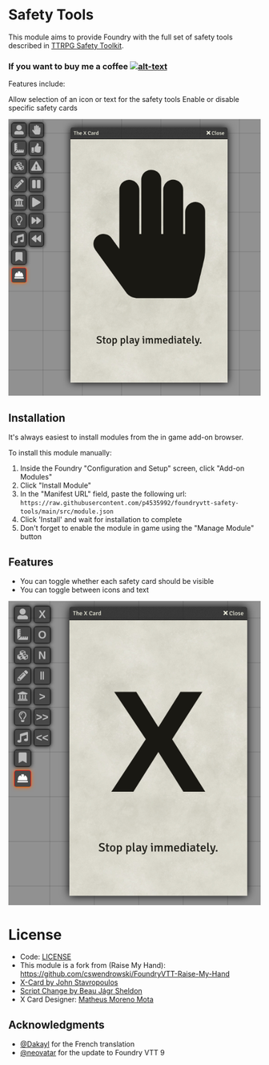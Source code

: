 # Safety Tools

This module aims to provide Foundry with the full set of safety tools described in [TTRPG Safety Toolkit](https://drive.google.com/drive/folders/114jRmhzBpdqkAlhmveis0nmW73qkAZCj).

### If you want to buy me a coffee [![alt-text](https://img.shields.io/badge/-Patreon-%23ff424d?style=for-the-badge)](https://www.patreon.com/p4535992)

Features include:

Allow selection of an icon or text for the safety tools
Enable or disable specific safety cards

![Screen shot of the X card using icons](wiki/screenshot-icons.png)

## Installation

It's always easiest to install modules from the in game add-on browser.

To install this module manually:
1.  Inside the Foundry "Configuration and Setup" screen, click "Add-on Modules"
2.  Click "Install Module"
3.  In the "Manifest URL" field, paste the following url:
`https://raw.githubusercontent.com/p4535992/foundryvtt-safety-tools/main/src/module.json`
4.  Click 'Install' and wait for installation to complete
5.  Don't forget to enable the module in game using the "Manage Module" button

## Features

* You can toggle whether each safety card should be visible
* You can toggle between icons and text

![Screen shot of the X card using text](wiki/screenshot-text.png)


# License

- Code: [LICENSE](https://github.com/brunocalado/raise-my-hand-plus/blob/main/LICENSE)
- This module is a fork from (Raise My Hand): https://github.com/cswendrowski/FoundryVTT-Raise-My-Hand
- [X-Card by John Stavropoulos](https://docs.google.com/document/d/1SB0jsx34bWHZWbnNIVVuMjhDkrdFGo1_hSC2BWPlI3A/edit)
- [Script Change by Beau Jágr Sheldon](https://thoughty.itch.io/script-change)
- X Card Designer: [Matheus Moreno Mota](https://www.instagram.com/matheus_mesmo/)

## Acknowledgments

* [@Dakayl](https://github.com/Dakayl) for the French translation
* [@neovatar](https://github.com/neovatar) for the update to Foundry VTT 9

